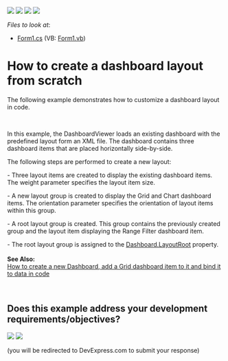 <!-- default badges list -->
![](https://img.shields.io/endpoint?url=https://codecentral.devexpress.com/api/v1/VersionRange/128581052/13.2.9%2B)
[![](https://img.shields.io/badge/Open_in_DevExpress_Support_Center-FF7200?style=flat-square&logo=DevExpress&logoColor=white)](https://supportcenter.devexpress.com/ticket/details/E5206)
[![](https://img.shields.io/badge/📖_How_to_use_DevExpress_Examples-e9f6fc?style=flat-square)](https://docs.devexpress.com/GeneralInformation/403183)
[![](https://img.shields.io/badge/💬_Leave_Feedback-feecdd?style=flat-square)](#does-this-example-address-your-development-requirementsobjectives)
<!-- default badges end -->
<!-- default file list -->
*Files to look at*:

* [Form1.cs](./CS/Dashboard_LayoutCustomization/Form1.cs) (VB: [Form1.vb](./VB/Dashboard_LayoutCustomization/Form1.vb))
<!-- default file list end -->
# How to create a dashboard layout from scratch


<p>The following example demonstrates how to customize a dashboard layout in code.</p>
<br />
<p>In this example, the DashboardViewer loads an existing dashboard with the predefined layout form an XML file. The dashboard contains three dashboard items that are placed horizontally side-by-side.</p>
<p>The following steps are performed to create a new layout:</p>
<p>- Three layout items are created to display the existing dashboard items. The weight parameter specifies the layout item size.</p>
<p>- A new layout group is created to display the Grid and Chart dashboard items. The orientation parameter specifies the orientation of layout items within this group.</p>
<p>- A root layout group is created. This group contains the previously created group and the layout item displaying the Range Filter dashboard item.</p>
<p>- The root layout group is assigned to the <a href="https://documentation.devexpress.com/#Dashboard/DevExpressDashboardCommonDashboard_LayoutRoottopic"><u>Dashboard.LayoutRoot</u></a> property.<br /><br /><strong>See Also:</strong> <br /><a href="https://www.devexpress.com/Support/Center/p/E4768">How to create a new Dashboard, add a Grid dashboard item to it and bind it to data in code</a></p>

<br/>


<!-- feedback -->
## Does this example address your development requirements/objectives?

[<img src="https://www.devexpress.com/support/examples/i/yes-button.svg"/>](https://www.devexpress.com/support/examples/survey.xml?utm_source=github&utm_campaign=winforms-dashboard-create-layout-from-scratch&~~~was_helpful=yes) [<img src="https://www.devexpress.com/support/examples/i/no-button.svg"/>](https://www.devexpress.com/support/examples/survey.xml?utm_source=github&utm_campaign=winforms-dashboard-create-layout-from-scratch&~~~was_helpful=no)

(you will be redirected to DevExpress.com to submit your response)
<!-- feedback end -->
